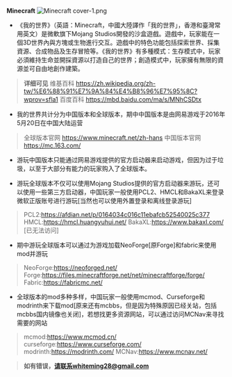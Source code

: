 **Minecraft**
![Minecraft cover-1.png](https://github.com/yunzhi-tenthofadis/yunzhi-tenthofadis.github.io/assets/144130279/a4228173-4847-4f60-a29d-35fdd14e6d45)


- 《我的世界》（英語：Minecraft，中國大陸譯作「我的世界」，香港和臺灣常用英文）是微軟旗下Mojang Studios開發的沙盒遊戲。遊戲中，玩家能在一個3D世界內與方塊或生物進行交互。遊戲中的特色功能包括探索世界、採集資源、合成物品及生存冒險等。《我的世界》有多種模式：生存模式中，玩家必須維持生命並開採資源以打造自己的世界；創造模式中，玩家擁有無限的資源並可自由地創作建築。

> **详细可见**
维基百科
https://zh.wikipedia.org/zh-tw/%E6%88%91%E7%9A%84%E4%B8%96%E7%95%8C?wprov=sfla1
百度百科
https://mbd.baidu.com/ma/s/MNhCSDtx


- 我的世界共计分为中国版本和全球版本，期中中国版本是由网易游戏于2016年5月20日在中国大陆运营

> 全球版本官网
https://www.minecraft.net/zh-hans
中国版本官网
https://mc.163.com/


- 游玩中国版本只能通过网易游戏提供的官方启动器来启动游戏，但因为过于垃圾，以至于大部分有能力的玩家购入了全球版本。


- 游玩全球版本不仅可以使用Mojang Studios提供的官方启动器来游玩，还可以使用一些第三方启动器，中国玩家一般使用PCL2、HMCL和BakaXL来登录微软正版账号进行游玩[当然也可以使用外置登录和离线登录游玩]

> PCL2:https://afdian.net/p/0164034c016c11ebafcb52540025c377
HMCL:https://hmcl.huangyuhui.net/
BakaXL:https://www.bakaxl.com/  [已无法访问]


- 期中游玩全球版本可以通过为游戏加载NeoForge[原Forge]和fabric来使用mod并游玩

> NeoForge:https://neoforged.net/
Forge:https://files.minecraftforge.net/net/minecraftforge/forge/
Fabric:https://fabricmc.net/


- 全球版本的mod多种多样，中国玩家一般使用mcmod、Curseforge和modrinth来下载mod[原来还有mcbbs，但是因为特殊原因已经关站，包括mcbbs国内镜像也关闭]，若想找更多资源网站，可以通过访问MCNav来寻找需要的网站

> mcmod:https://www.mcmod.cn/
curseforge:https://www.curseforge.com/
modrinth:https://modrinth.com/
MCNav:https://www.mcnav.net/




> **如有错误，请联系whiteming28@gmail.com**
